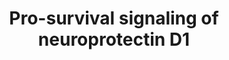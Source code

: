 ---
authors:
- LucHooglugt
- Eweitz
- Jesper
description: Uncompensated oxidative stress triggers neuroprotectin D1 to inhibit
  caspase activity via the intrinsic mitochondrial pathway and via the stimulation
  of BIRC3 leading to pro-survival stimuli.
last-edited: 2022-02-24
organisms:
- Homo sapiens
redirect_from:
- /index.php/Pathway:WP5182
- /instance/WP5182
schema-jsonld:
- '@context': https://schema.org/
  '@id': https://wikipathways.github.io/pathways/WP5182.html
  '@type': Dataset
  creator:
    '@type': Organization
    name: WikiPathways
  description: Uncompensated oxidative stress triggers neuroprotectin D1 to inhibit
    caspase activity via the intrinsic mitochondrial pathway and via the stimulation
    of BIRC3 leading to pro-survival stimuli.
  keywords:
  - Caspase-7
  - TRADD
  - Cytochrome c
  - Caspase-9
  - RIP1
  - Caspase-3
  - Caspase-8
  - TNFR1
  - RIP3
  - TRAF2
  - FADD
  - TNF alpha
  - NPD1
  - BAX
  - Procaspase-8
  - PP2A
  - BIRC3
  - Bcl-xL
  - 'Bcl-xL '
  license: CC0
  name: Pro-survival signaling of neuroprotectin D1
seo: CreativeWork
title: Pro-survival signaling of neuroprotectin D1
wpid: WP5182
---
